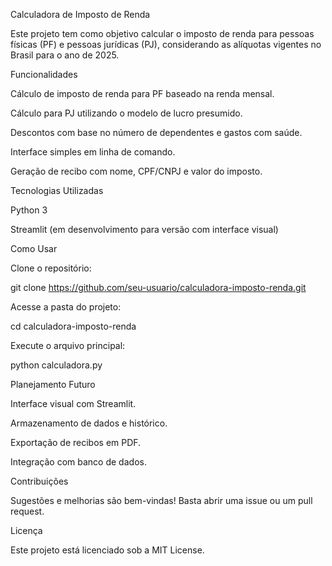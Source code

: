 Calculadora de Imposto de Renda

Este projeto tem como objetivo calcular o imposto de renda para pessoas físicas (PF) e pessoas jurídicas (PJ), considerando as alíquotas vigentes no Brasil para o ano de 2025.

Funcionalidades

Cálculo de imposto de renda para PF baseado na renda mensal.

Cálculo para PJ utilizando o modelo de lucro presumido.

Descontos com base no número de dependentes e gastos com saúde.

Interface simples em linha de comando.

Geração de recibo com nome, CPF/CNPJ e valor do imposto.

Tecnologias Utilizadas

Python 3

Streamlit (em desenvolvimento para versão com interface visual)

Como Usar

Clone o repositório:

git clone https://github.com/seu-usuario/calculadora-imposto-renda.git

Acesse a pasta do projeto:

cd calculadora-imposto-renda

Execute o arquivo principal:

python calculadora.py

Planejamento Futuro

Interface visual com Streamlit.

Armazenamento de dados e histórico.

Exportação de recibos em PDF.

Integração com banco de dados.

Contribuições

Sugestões e melhorias são bem-vindas! Basta abrir uma issue ou um pull request.

Licença

Este projeto está licenciado sob a MIT License.

